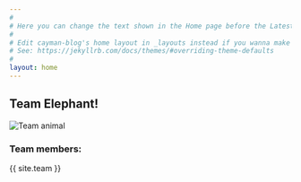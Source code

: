 ```yaml
---
#
# Here you can change the text shown in the Home page before the Latest Posts section.
#
# Edit cayman-blog's home layout in _layouts instead if you wanna make some changes
# See: https://jekyllrb.com/docs/themes/#overriding-theme-defaults
#
layout: home
---
```


## Team Elephant!

![Team animal](https://raw.githubusercontent.com/jushkem/team-elephant/master/elephant.jpeg)

### Team members:
{{ site.team }} 

